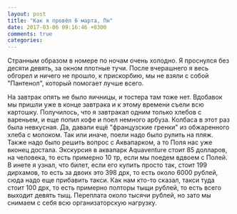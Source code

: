```yaml
---
layout: post
title: "Как я провёл 6 марта, Пн"
date: 2017-03-06 09:16:46 +0300
comments: true
categories: 
---
```

Странным образом в номере по ночам очень холодно. Я проснулся без десяти девять, за окном плотные тучи. После вчерашнего я весь обгорел и ничего не прошло, к прискорбию, мы не взяли с собой "Пантенол", который помогает лучше всего.

На завтрак опять не было яичницы, и тостера там тоже нет. Вдобавок мы пришли уже в конце завтрака и к этому времени съели всю картошку. Получилось, что я завтракал одним только хлебов с вареньем, и еще попил кофе и поел немного арбуза. Колбаса в этот раз была невкусная. Да, давали ещё "французские гренки" из обжаренного хлеба с молоком. Так или иначе, поели надо было рулить на пляж. Также надо было решить вопрос с Аквапарком, а то Поля нас уже вконец достала. Экскурсия в аквапарк Aquaventure стоит 85 долларов, на человека, то есть примерно 10 тр, если мы поедем вдвоем с Полей. В инете я узнал, что билет, если его купить просто так, стоит 199 дирхамов, то есть за двоих это 398 дрх, то есть около 6000 рублей, сюда надо еще прибавить такси. Как нам кто-то сказал, такси туда стоит 100 дрх, то есть примерно полторы тыщи рублей, то есть всего выходит девять тыщ. Переплата около тысячи рублей, но зато мы снимаем с себя всю организаторскую нагрузку. 